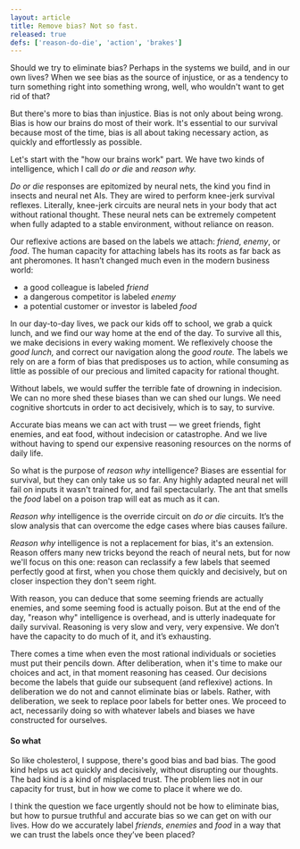 ```yaml
---
layout: article
title: Remove bias? Not so fast.
released: true
defs: ['reason-do-die', 'action', 'brakes']
---
```


Should we try to eliminate bias? Perhaps in the systems we build, and in our own lives?
When we see bias as the source of injustice, or as a tendency to turn something
right into something wrong, well, who wouldn't want to get rid of that?

But there's more to bias than injustice. Bias is not only about being wrong.
Bias is how our brains do most of their work. It's essential to our survival
because most of the time, bias is all about taking necessary action,
as quickly and effortlessly as possible.

Let's start with the "how our brains work" part. We have two kinds of intelligence,
which I call *do or die* and *reason why.*

*Do or die* responses are epitomized by neural nets, the kind you find
in insects and neural net AIs. They are wired to perform knee-jerk survival reflexes.
Literally, knee-jerk circuits are neural nets in your body that act without rational thought.
These neural nets can be extremely competent when fully adapted to a stable environment,
without reliance on reason.

Our reflexive actions are based on the labels we attach: *friend*, *enemy*, or *food*.
The human capacity for attaching labels has its roots as far back as ant pheromones.
It hasn’t changed much even in the modern business world:

<ul class="nodotli mb-4">
  <li>a good colleague is labeled <i>friend</i></li>
  <li>a dangerous competitor is labeled <i>enemy</i></li>
  <li>a potential customer or investor is labeled <i>food</i></li>
</ul>

In our day-to-day lives, we pack our kids off to school, we grab a quick
lunch, and we find our way home at the end of the day. To survive all this,
we make decisions in every waking moment. We reflexively choose the *good lunch,*
and correct our navigation along the *good route.* The labels we rely on are a
form of bias that predisposes us to action, while consuming as little as possible
of our precious and limited capacity for rational thought.

Without labels, we would suffer the terrible fate of drowning in indecision.
We can no more shed these biases than we can shed our lungs.
We need cognitive shortcuts in order to act decisively, which is to say, to survive.

Accurate bias means we can act with trust &mdash; we greet friends,
fight enemies, and eat food, without indecision or catastrophe.
And we live without having to spend our expensive reasoning
resources on the norms of daily life.

So what is the purpose of *reason why* intelligence?  Biases are
essential for survival, but they can only take us so far. Any highly
adapted neural net will fail on inputs it wasn't trained for, and fail
spectacularly.  The ant that smells the *food* label on a poison trap
will eat as much as it can.

*Reason why* intelligence is the override circuit on *do or die*
circuits. It’s the slow analysis that can overcome the edge cases
where bias causes failure. 

*Reason why* intelligence is not a replacement for bias, it's an
extension. Reason offers many new tricks beyond the reach of neural nets,
but for now we'll focus on this one: reason can reclassify a few labels
that seemed perfectly good at first, when you chose them quickly
and decisively, but on closer inspection they don't seem right.

With reason, you can deduce that some seeming friends are actually
enemies, and some seeming food is actually poison. But at the end of
the day, "reason why" intelligence is overhead, and is utterly
inadequate for daily survival. Reasoning is very slow and very, very
expensive. We don’t have the capacity to do much of it, and it’s
exhausting.

There comes a time when even the most rational individuals or societies must
put their pencils down. After deliberation, when it's time to make our choices
and act, in that moment reasoning has ceased. Our decisions become the labels
that guide our subsequent (and reflexive) actions. In deliberation we do not
and cannot eliminate bias or labels. Rather, with deliberation, we seek
to replace poor labels for better ones. We proceed to act, necessarily
doing so with whatever labels and biases we have constructed for ourselves.

#### So what

So like cholesterol, I suppose, there's good bias and bad bias.
The good kind helps us act quickly and decisively, without disrupting our thoughts.
The bad kind is a kind of misplaced trust. The problem lies not in our
capacity for trust, but in how we come to place it where we do.

I think the question we face urgently should not be how to eliminate bias,
but how to pursue truthful and accurate bias so we can get on with our lives.
How do we accurately label *friends*, *enemies* and *food* in a way
that we can trust the labels once they’ve been placed?
